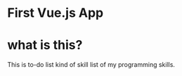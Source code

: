 # First Vue.js App

# what is this?

This is to-do list kind of skill list of my programming skills.
